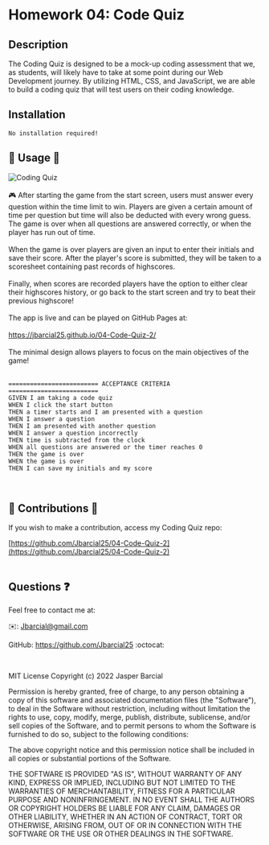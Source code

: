 # Homework 04: Code Quiz
##  Description
The Coding Quiz is designed to be a mock-up coding assessment that we, as students, will likely have to take at some point during our Web Development journey. By utilizing HTML, CSS, and JavaScript, we are able to build a coding quiz that will test users on their coding knowledge.

## Installation 
    No installation required!

## 🔗 Usage 🔗
![Coding Quiz](./demo/Untitled_%20Jun%2022%2C%202022%203_44%20PM.gif)
<br>
<br>
🎮 After starting the game from the start screen, users must answer every question within the time limit to win. Players are given a certain amount of time per question but time will also be deducted with every wrong guess. The game is over when all questions are answered correctly, or when the player has run out of time.<br><br> When the game is over players are given an input to enter their initials and save their score. After the player's score is submitted, they will be taken to a scoresheet containing past records of highscores.<br><br>Finally, when scores are recorded players have the option to either clear their highscores history, or go back to the start screen and try to beat their previous highscore!
<br>
<br>
The app is live and can be played on GitHub Pages at: 
<br>
<br>
                https://jbarcial25.github.io/04-Code-Quiz-2/ 
<br>
<br>
The minimal design allows players to focus on the main objectives of the game!
<br>
<br>

    ========================= ACCEPTANCE CRITERIA =========================
    GIVEN I am taking a code quiz
    WHEN I click the start button 
    THEN a timer starts and I am presented with a question 
    WHEN I answer a question 
    THEN I am presented with another question 
    WHEN I answer a question incorrectly 
    THEN time is subtracted from the clock 
    WHEN all questions are answered or the timer reaches 0 
    THEN the game is over     
    WHEN the game is over 
    THEN I can save my initials and my score 
<br>

## 🔱 Contributions 🔱

If you wish to make a contribution, access my Coding Quiz repo: 
<br>

[https://github.com/Jbarcial25/04-Code-Quiz-2](https://github.com/Jbarcial25/04-Code-Quiz-2)
<br><br>
## Questions ❓
Feel free to contact me at:

✉️: Jbarcial@gmail.com

GitHub: https://github.com/Jbarcial25 :octocat:

<br>

MIT License
Copyright (c) 2022 Jasper Barcial

Permission is hereby granted, free of charge, to any person obtaining a copy of this software and associated documentation files (the "Software"), to deal in the Software without restriction, including without limitation the rights to use, copy, modify, merge, publish, distribute, sublicense, and/or sell copies of the Software, and to permit persons to whom the Software is furnished to do so, subject to the following conditions:

The above copyright notice and this permission notice shall be included in all copies or substantial portions of the Software.

THE SOFTWARE IS PROVIDED "AS IS", WITHOUT WARRANTY OF ANY KIND, EXPRESS OR IMPLIED, INCLUDING BUT NOT LIMITED TO THE WARRANTIES OF MERCHANTABILITY, FITNESS FOR A PARTICULAR PURPOSE AND NONINFRINGEMENT. IN NO EVENT SHALL THE AUTHORS OR COPYRIGHT HOLDERS BE LIABLE FOR ANY CLAIM, DAMAGES OR OTHER LIABILITY, WHETHER IN AN ACTION OF CONTRACT, TORT OR OTHERWISE, ARISING FROM, OUT OF OR IN CONNECTION WITH THE SOFTWARE OR THE USE OR OTHER DEALINGS IN THE SOFTWARE.

